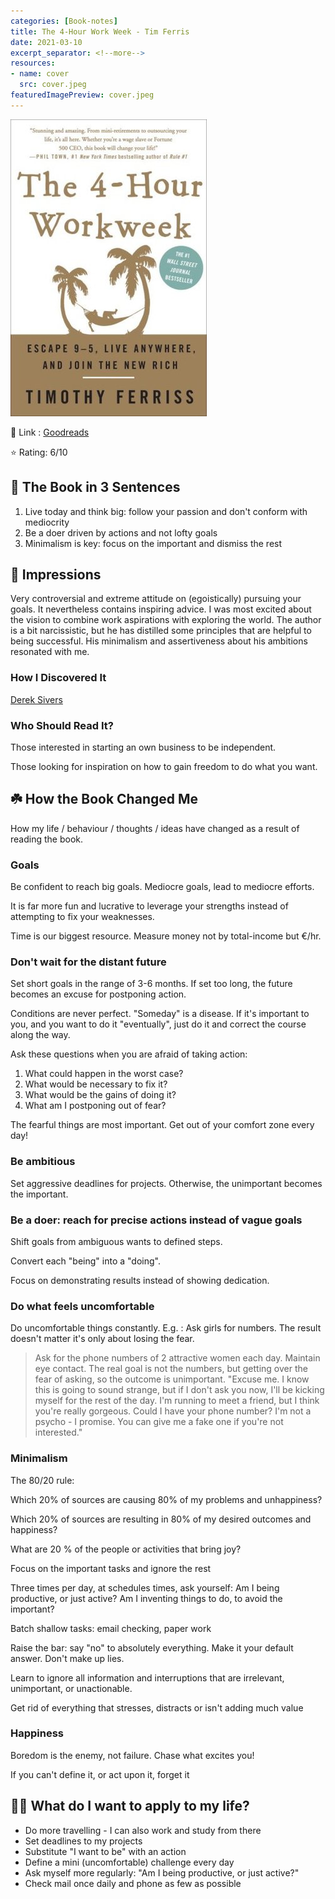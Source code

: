 ```yaml
---
categories: [Book-notes]
title: The 4-Hour Work Week - Tim Ferris
date: 2021-03-10
excerpt_separator: <!--more-->
resources:
- name: cover
  src: cover.jpeg
featuredImagePreview: cover.jpeg
---
```

![cover.jpeg](./cover.jpg)

🔗 Link : [Goodreads](https://www.goodreads.com/book/show/368593.The_4_Hour_Workweek)

⭐️ Rating: 6/10
## 🚀 The Book in 3 Sentences

1. Live today and think big: follow your passion and don't conform with mediocrity
2. Be a doer driven by actions and not lofty goals
3. Minimalism is key: focus on the important and dismiss the rest

## 🎨 Impressions

Very controversial and extreme attitude on (egoistically) pursuing your goals. It nevertheless contains inspiring advice. I was most excited about the vision to combine work aspirations with exploring the world. The author is a bit narcissistic, but he has distilled some principles that are helpful to being successful. His minimalism and assertiveness about his ambitions resonated with me. 

### How I Discovered It

[Derek Sivers](https://sive.rs/book/4HourWorkWeek)

### Who Should Read It?

Those interested in starting an own business to be independent.

Those looking for inspiration on how to gain freedom to do what you want.

## ☘️ How the Book Changed Me

How my life / behaviour / thoughts / ideas have changed as a result of reading the book.

### Goals

Be confident to reach big goals. Mediocre goals, lead to mediocre efforts.

It is far more fun and lucrative to leverage your strengths instead of attempting to fix your weaknesses.

Time is our biggest resource. Measure money not by total-income but €/hr.

### Don't wait for the distant future

Set short goals in the range of 3-6 months. If set too long, the future becomes an excuse for postponing action.

Conditions are never perfect. "Someday" is a disease. If it's important to you, and you want to do it "eventually", just do it and correct the course along the way.

Ask these questions when you are afraid of taking action:

1. What could happen in the worst case?
2. What would be necessary to fix it?
3. What would be the gains of doing it?
4. What am I postponing out of fear? 

The fearful things are most important. Get out of your comfort zone every day!

### Be ambitious

Set aggressive deadlines for projects. Otherwise, the unimportant becomes the important.

### Be a doer: reach for precise actions instead of vague goals

Shift goals from ambiguous wants to defined steps.

Convert each "being" into a "doing".

Focus on demonstrating results instead of showing dedication.

### Do what feels uncomfortable

Do uncomfortable things constantly. E.g. : Ask girls for numbers. The result doesn't matter it's only about losing the fear.

> Ask for the phone numbers of 2 attractive women each day. Maintain eye contact. The real goal is not the numbers, but getting over the fear of asking, so the outcome is unimportant. "Excuse me. I know this is going to sound strange, but if I don't ask you now, I'll be kicking myself for the rest of the day. I'm running to meet a friend, but I think you're really gorgeous. Could I have your phone number? I'm not a psycho - I promise. You can give me a fake one if you're not interested."

### Minimalism

The 80/20 rule:

Which 20% of sources are causing 80% of my problems and unhappiness?

Which 20% of sources are resulting in 80% of my desired outcomes and happiness?

What are 20 % of the people or activities that bring joy?

Focus on the important tasks and ignore the rest

Three times per day, at schedules times, ask yourself: Am I being productive, or just active? Am I inventing things to do, to avoid the important?

Batch shallow tasks: email checking, paper work

Raise the bar: say "no" to absolutely everything. Make it your default answer. Don't make up lies.

Learn to ignore all information and interruptions that are irrelevant, unimportant, or unactionable.

Get rid of everything that stresses, distracts or isn't adding much value

### Happiness

Boredom is the enemy, not failure. Chase what excites you!

If you can't define it, or act upon it, forget it

## 👷🏼 What do I want to apply to my life?

- Do more travelling - I can also work and study from there
- Set deadlines to my projects
- Substitute "I want to be" with an action
- Define a mini (uncomfortable) challenge every day
- Ask myself more regularly: "Am I being productive, or just active?"
- Check mail once daily and phone as few as possible
